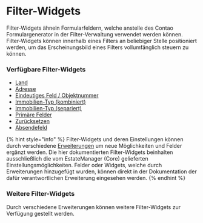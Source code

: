 # Filter-Widgets

Filter-Widgets ähneln Formularfeldern, welche anstelle des Contao Formulargenerator in der Filter-Verwaltung verwendet werden können. Filter-Widgets können innerhalb eines Filters an beliebiger Stelle positioniert werden, um das Erscheinungsbild eines Filters vollumfänglich steuern zu können.

### Verfügbare Filter-Widgets

* [Land](land.md)
* [Adresse](adresse.md)
* [Eindeutiges Feld / Objektnummer](eindeutiges-feld-objektnummer.md)
* [Immobilien-Typ (kombiniert)](immobilien-typ.md)
* [Immobilien-Typ (separiert)](immobilien-typ-separiert.md)
* [Primäre Felder](primaere-felder.md)
* [Zurücksetzen](zuruecksetzen.md)
* [Absendefeld](absendefeld.md)

{% hint style="info" %}
Filter-Widgets und deren Einstellungen können durch verschiedene [Erweiterungen](../../../../erweiterungen/erweiterungen/) um neue Möglichkeiten und Felder ergänzt werden. Die hier dokumentierten Filter-Widgets beinhalten ausschließlich die vom EstateManager (Core) gelieferten Einstellungsmöglichkeiten. Felder oder Widgets, welche durch Erweiterungen hinzugefügt wurden, können direkt in der Dokumentation der dafür verantwortlichen Erweiterung eingesehen werden.
{% endhint %}

### Weitere Filter-Widgets

Durch verschiedene Erweiterungen können weitere Filter-Widgets zur Verfügung gestellt werden.
